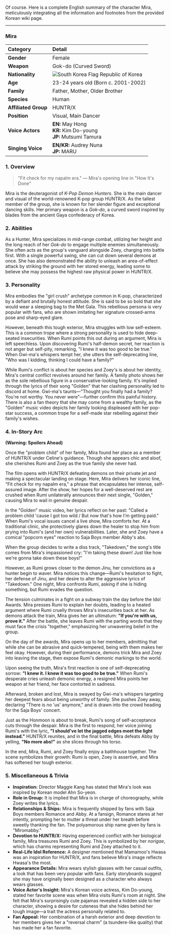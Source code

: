 Of course. Here is a complete English summary of the character Mira, meticulously integrating all the information and footnotes from the provided Korean wiki page.

---

### **Mira**

| Category             | Detail                                                                                                             |
| :------------------- | :----------------------------------------------------------------------------------------------------------------- |
| **Gender**           | Female                                                                                                             |
| **Weapon**           | Gok-do (Curved Sword)                                                                                              |
| **Nationality**      | ![South Korea Flag](https://upload.wikimedia.org/wikipedia/commons/0/09/Flag_of_South_Korea.svg) Republic of Korea |
| **Age**              | 23-24 years old (Born c. 2001-2002)                                                                                |
| **Family**           | Father, Mother, Older Brother                                                                                      |
| **Species**          | Human                                                                                                              |
| **Affiliated Group** | HUNTR/X                                                                                                            |
| **Position**         | Visual, Main Dancer                                                                                                |
| **Voice Actors**     | **EN:** May Hong <br> **KR:** Kim Do-young <br> **JP:** Mutsumi Tamura                                             |
| **Singing Voice**    | **EN/KR:** Audrey Nuna <br> **JP:** MARU                                                                           |

### **1. Overview**

> "Fit check for my napalm era."
> — Mira's opening line in "How It's Done"

Mira is the deuteragonist of _K-Pop Demon Hunters_. She is the main dancer and visual of the world-renowned K-pop group HUNTR/X. As the tallest member of the group, she is known for her slender figure and exceptional dancing skills. Her primary weapon is a _Gok-do_, a curved sword inspired by blades from the ancient Gaya confederacy of Korea.

### **2. Abilities**

As a Hunter, Mira specializes in mid-range combat, utilizing her height and the long reach of her _Gok-do_ to engage multiple enemies simultaneously. She often acts as the group's vanguard alongside Zoey, charging into battle first. With a single powerful swing, she can cut down several demons at once. She has also demonstrated the ability to unleash an area-of-effect attack by striking the ground with her stored energy, leading some to believe she may possess the highest raw physical power in HUNTR/X.

### **3. Personality**

Mira embodies the "girl crush" archetype common in K-pop, characterized by a defiant and brutally honest attitude. She is said to be so bold that she would wear a sleeping bag to the Met Gala. This rebellious persona is very popular with fans, who are shown imitating her signature crossed-arms pose and sharp-eyed glare.

However, beneath this tough exterior, Mira struggles with low self-esteem. This is a common trope where a strong personality is used to hide deep-seated insecurities. When Rumi points this out during an argument, Mira is left speechless. Upon discovering Rumi's half-demon secret, her reaction is not anger but self-pity, remarking, "I knew it was too good to be true." When Gwi-ma's whispers tempt her, she utters the self-deprecating line, "Who was I kidding, thinking I could have a family?"

While Rumi's conflict is about her species and Zoey's is about her identity, Mira's central conflict revolves around her family. A family photo shows her as the sole rebellious figure in a conservative-looking family. It's implied through the lyrics of their song "Golden" that her clashing personality led to discord at home. Gwi-ma's taunts—"Thought you finally had a family? You're not worthy. You never were"—further confirm this painful history. There is also a fan theory that she may come from a wealthy family, as the "Golden" music video depicts her family looking displeased with her pop-star success, a common trope for a self-made star rebelling against their family's wishes.

### **4. In-Story Arc**

**(Warning: Spoilers Ahead)**

Once the "problem child" of her family, Mira found her place as a member of HUNTR/X under Celine's guidance. Though she appears chic and aloof, she cherishes Rumi and Zoey as the true family she never had.

The film opens with HUNTR/X defeating demons on their private jet and making a spectacular landing on stage. Here, Mira delivers her iconic line, "Fit check for my napalm era," a phrase that encapsulates her intense, self-assured image. After the show, her hopes for a well-deserved rest are crushed when Rumi unilaterally announces their next single, "Golden," causing Mira to wail in genuine despair.

In the "Golden" music video, her lyrics reflect on her past: "Called a problem child 'cause I got too wild / But now that's how I'm getting paid." When Rumi's vocal issues cancel a live show, Mira comforts her. At a traditional clinic, she protectively glares down the healer to stop him from prying into Rumi's (and her own) vulnerabilities. Later, she and Zoey have a comical "popcorn eyes" reaction to Saja Boys member Abby's abs.

When the group decides to write a diss track, "Takedown," the song's title comes from Mira's impassioned cry: "I'm taking these down! Just like how we're gonna take down these boys!"

However, as Rumi grows closer to the demon Jinu, her convictions as a hunter begin to waver. Mira notices this change—Rumi's hesitation to fight, her defense of Jinu, and her desire to alter the aggressive lyrics of "Takedown." One night, Mira confronts Rumi, asking if she is hiding something, but Rumi evades the question.

The tension culminates in a fight on a subway train the day before the Idol Awards. Mira presses Rumi to explain her doubts, leading to a heated argument where Rumi cruelly throws Mira's insecurities back at her. As demons attack the train, Mira gives her an ultimatum: **"If you're with us, prove it."** After the battle, she leaves Rumi with the parting words that they must face the crisis "together," emphasizing her unwavering belief in the group.

On the day of the awards, Mira opens up to her members, admitting that while she can be abrasive and quick-tempered, being with them makes her feel okay. However, during their performance, demons trick Mira and Zoey into leaving the stage, then expose Rumi's demonic markings to the world.

Upon seeing the truth, Mira's first reaction is one of self-deprecating sorrow: **"I knew it. I knew it was too good to be true."** When Rumi's desperate cries unleash demonic energy, a resigned Mira points her weapon at her friend, her face contorted in sadness.

Afterward, broken and lost, Mira is swayed by Gwi-ma's whispers targeting her deepest fears about being unworthy of family. She pushes Zoey away, declaring "There is no 'us' anymore," and is drawn into the crowd heading for the Saja Boys' concert.

Just as the Honmoon is about to break, Rumi's song of self-acceptance cuts through the despair. Mira is the first to respond, her voice joining Rumi's with the lyric, **"I should've let the jagged edges meet the light instead."** HUNTR/X reunites, and in the final battle, Mira defeats Abby by yelling, **"No more abs!"** as she slices through his torso.

In the end, Mira, Rumi, and Zoey finally enjoy a bathhouse together. The scene symbolizes their growth: Rumi is open, Zoey is assertive, and Mira has softened her tough exterior.

### **5. Miscellaneous & Trivia**

- **Inspiration:** Director Maggie Kang has stated that Mira's look was inspired by Korean model Ahn So-yeon.
- **Role in Group:** It is implied that Mira is in charge of choreography, while Zoey writes the lyrics.
- **Relationships & Ships:** Mira is frequently shipped by fans with Saja Boys members Romance and Abby. At a fansign, Romance stares at her intently, prompting her to mutter a threat under her breath before sweetly thanking the fan. The polyamorous ship name given by fans is "Miromabby."
- **Devotion to HUNTR/X:** Having experienced conflict with her biological family, Mira treasures Rumi and Zoey. This is symbolized by her _norigae_, which has charms representing Rumi and Zoey attached to it.
- **Real-Life Idol Reference:** A designer mentioned that Mamamoo's Hwasa was an inspiration for HUNTR/X, and fans believe Mira's image reflects Hwasa's the most.
- **Appearance Details:** Mira wears stylish glasses with her casual outfits, a look that has been very popular with fans. Early storyboards suggest she may have originally been designed as a character who always wears glasses.
- **Voice Actor's Insight:** Mira's Korean voice actress, Kim Do-young, stated her favorite scene was when Mira visits Rumi's room at night. She felt that Mira's surprisingly cute pajamas revealed a hidden side to her character, showing a desire for cuteness that she hides behind her tough image—a trait the actress personally related to.
- **Fan Appeal:** Her combination of a harsh exterior and deep devotion to her members gives her a "reversal charm" (a tsundere-like quality) that has made her a fan favorite.
